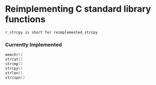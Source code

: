 # Reimplementing C standard library functions

```
r_strcpy is short for reimplemented_strcpy
```

### Currently Implemented

```c
memchr()
strcat()
strcmp()
strcpy()
strlen()
strcspn()
```
